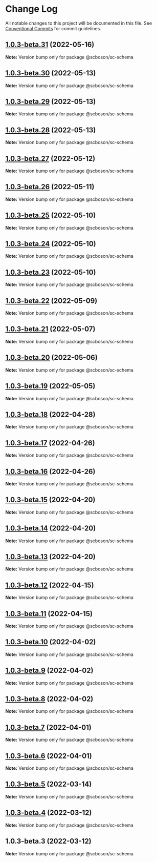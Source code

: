 # Change Log

All notable changes to this project will be documented in this file.
See [Conventional Commits](https://conventionalcommits.org) for commit guidelines.

## [1.0.3-beta.31](http://58.22.61.222:18001/smart-city-ui/sc-boson.git/compare/@scboson/sc-schema@1.0.3-beta.30...@scboson/sc-schema@1.0.3-beta.31) (2022-05-16)

**Note:** Version bump only for package @scboson/sc-schema





## [1.0.3-beta.30](http://58.22.61.222:18001/smart-city-ui/sc-boson.git/compare/@scboson/sc-schema@1.0.3-beta.29...@scboson/sc-schema@1.0.3-beta.30) (2022-05-13)

**Note:** Version bump only for package @scboson/sc-schema





## [1.0.3-beta.29](http://58.22.61.222:18001/smart-city-ui/sc-boson.git/compare/@scboson/sc-schema@1.0.3-beta.28...@scboson/sc-schema@1.0.3-beta.29) (2022-05-13)

**Note:** Version bump only for package @scboson/sc-schema





## [1.0.3-beta.28](http://58.22.61.222:18001/smart-city-ui/sc-boson.git/compare/@scboson/sc-schema@1.0.3-beta.27...@scboson/sc-schema@1.0.3-beta.28) (2022-05-13)

**Note:** Version bump only for package @scboson/sc-schema





## [1.0.3-beta.27](http://58.22.61.222:18001/smart-city-ui/sc-boson.git/compare/@scboson/sc-schema@1.0.3-beta.26...@scboson/sc-schema@1.0.3-beta.27) (2022-05-12)

**Note:** Version bump only for package @scboson/sc-schema





## [1.0.3-beta.26](http://58.22.61.222:18001/smart-city-ui/sc-boson.git/compare/@scboson/sc-schema@1.0.3-beta.25...@scboson/sc-schema@1.0.3-beta.26) (2022-05-11)

**Note:** Version bump only for package @scboson/sc-schema





## [1.0.3-beta.25](http://58.22.61.222:18001/smart-city-ui/sc-boson.git/compare/@scboson/sc-schema@1.0.3-beta.24...@scboson/sc-schema@1.0.3-beta.25) (2022-05-10)

**Note:** Version bump only for package @scboson/sc-schema





## [1.0.3-beta.24](http://58.22.61.222:18001/smart-city-ui/sc-boson.git/compare/@scboson/sc-schema@1.0.3-beta.23...@scboson/sc-schema@1.0.3-beta.24) (2022-05-10)

**Note:** Version bump only for package @scboson/sc-schema





## [1.0.3-beta.23](http://58.22.61.222:18001/smart-city-ui/sc-boson.git/compare/@scboson/sc-schema@1.0.3-beta.22...@scboson/sc-schema@1.0.3-beta.23) (2022-05-10)

**Note:** Version bump only for package @scboson/sc-schema





## [1.0.3-beta.22](http://58.22.61.222:18001/smart-city-ui/sc-boson.git/compare/@scboson/sc-schema@1.0.3-beta.21...@scboson/sc-schema@1.0.3-beta.22) (2022-05-09)

**Note:** Version bump only for package @scboson/sc-schema





## [1.0.3-beta.21](http://58.22.61.222:18001/smart-city-ui/sc-boson.git/compare/@scboson/sc-schema@1.0.3-beta.20...@scboson/sc-schema@1.0.3-beta.21) (2022-05-07)

**Note:** Version bump only for package @scboson/sc-schema





## [1.0.3-beta.20](http://58.22.61.222:18001/smart-city-ui/sc-boson.git/compare/@scboson/sc-schema@1.0.3-beta.19...@scboson/sc-schema@1.0.3-beta.20) (2022-05-06)

**Note:** Version bump only for package @scboson/sc-schema





## [1.0.3-beta.19](http://58.22.61.222:18001/smart-city-ui/sc-boson.git/compare/@scboson/sc-schema@1.0.3-beta.18...@scboson/sc-schema@1.0.3-beta.19) (2022-05-05)

**Note:** Version bump only for package @scboson/sc-schema





## [1.0.3-beta.18](http://58.22.61.222:18001/smart-city-ui/sc-boson.git/compare/@scboson/sc-schema@1.0.3-beta.17...@scboson/sc-schema@1.0.3-beta.18) (2022-04-28)

**Note:** Version bump only for package @scboson/sc-schema





## [1.0.3-beta.17](http://58.22.61.222:18001/smart-city-ui/sc-boson.git/compare/@scboson/sc-schema@1.0.3-beta.16...@scboson/sc-schema@1.0.3-beta.17) (2022-04-26)

**Note:** Version bump only for package @scboson/sc-schema





## [1.0.3-beta.16](http://58.22.61.222:18001/smart-city-ui/sc-boson.git/compare/@scboson/sc-schema@1.0.3-beta.15...@scboson/sc-schema@1.0.3-beta.16) (2022-04-26)

**Note:** Version bump only for package @scboson/sc-schema





## [1.0.3-beta.15](http://58.22.61.222:18001/smart-city-ui/sc-boson.git/compare/@scboson/sc-schema@1.0.3-beta.14...@scboson/sc-schema@1.0.3-beta.15) (2022-04-20)

**Note:** Version bump only for package @scboson/sc-schema





## [1.0.3-beta.14](http://58.22.61.222:18001/smart-city-ui/sc-boson.git/compare/@scboson/sc-schema@1.0.3-beta.13...@scboson/sc-schema@1.0.3-beta.14) (2022-04-20)

**Note:** Version bump only for package @scboson/sc-schema





## [1.0.3-beta.13](http://58.22.61.222:18001/smart-city-ui/sc-boson.git/compare/@scboson/sc-schema@1.0.3-beta.12...@scboson/sc-schema@1.0.3-beta.13) (2022-04-20)

**Note:** Version bump only for package @scboson/sc-schema





## [1.0.3-beta.12](http://58.22.61.222:18001/smart-city-ui/sc-boson.git/compare/@scboson/sc-schema@1.0.3-beta.11...@scboson/sc-schema@1.0.3-beta.12) (2022-04-15)

**Note:** Version bump only for package @scboson/sc-schema





## [1.0.3-beta.11](http://58.22.61.222:18001/smart-city-ui/sc-boson.git/compare/@scboson/sc-schema@1.0.3-beta.10...@scboson/sc-schema@1.0.3-beta.11) (2022-04-15)

**Note:** Version bump only for package @scboson/sc-schema





## [1.0.3-beta.10](http://58.22.61.222:18001/smart-city-ui/sc-boson.git/compare/@scboson/sc-schema@1.0.3-beta.9...@scboson/sc-schema@1.0.3-beta.10) (2022-04-02)

**Note:** Version bump only for package @scboson/sc-schema





## [1.0.3-beta.9](http://58.22.61.222:18001/smart-city-ui/sc-boson.git/compare/@scboson/sc-schema@1.0.3-beta.8...@scboson/sc-schema@1.0.3-beta.9) (2022-04-02)

**Note:** Version bump only for package @scboson/sc-schema





## [1.0.3-beta.8](http://58.22.61.222:18001/smart-city-ui/sc-boson.git/compare/@scboson/sc-schema@1.0.3-beta.7...@scboson/sc-schema@1.0.3-beta.8) (2022-04-02)

**Note:** Version bump only for package @scboson/sc-schema





## [1.0.3-beta.7](http://58.22.61.222:18001/smart-city-ui/sc-boson.git/compare/@scboson/sc-schema@1.0.3-beta.6...@scboson/sc-schema@1.0.3-beta.7) (2022-04-01)

**Note:** Version bump only for package @scboson/sc-schema





## [1.0.3-beta.6](http://58.22.61.222:18001/smart-city-ui/sc-boson.git/compare/@scboson/sc-schema@1.0.3-beta.5...@scboson/sc-schema@1.0.3-beta.6) (2022-04-01)

**Note:** Version bump only for package @scboson/sc-schema





## [1.0.3-beta.5](https://bsgit28/smart-city-ui/sc-boson/compare/@scboson/sc-schema@1.0.3-beta.4...@scboson/sc-schema@1.0.3-beta.5) (2022-03-14)

**Note:** Version bump only for package @scboson/sc-schema





## [1.0.3-beta.4](https://bsgit28/smart-city-ui/sc-boson/compare/@scboson/sc-schema@1.0.3-beta.3...@scboson/sc-schema@1.0.3-beta.4) (2022-03-12)

**Note:** Version bump only for package @scboson/sc-schema





## 1.0.3-beta.3 (2022-03-12)

**Note:** Version bump only for package @scboson/sc-schema
